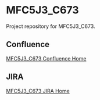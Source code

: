 # MFC5J3_C673
Project repository for MFC5J3_C673.
## Confluence
[MFC5J3_C673 Confluence Home](https://confluence.auto.continental.cloud/display/SPACE1976/IPUP+Template+Home?src=sidebar)
## JIRA
[MFC5J3_C673 JIRA Home](https://jira.auto.continental.cloud/projects/MFC5J3CN15/summary)
